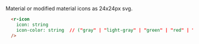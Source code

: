 Material or modified material icons as 24x24px svg.
```html
  <r-icon
    icon: string
    icon-color: string  // ("gray" | "light-gray" | "green" | "red" | "blue" | "white")
  />
```
